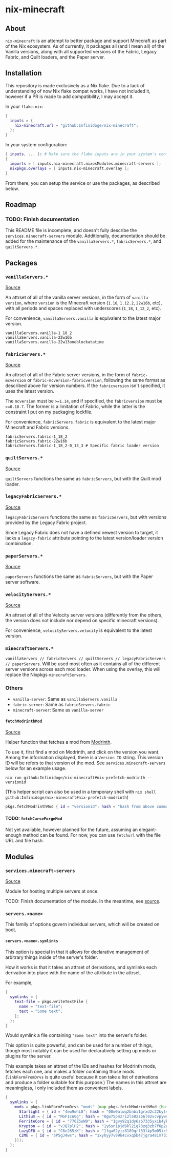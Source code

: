 # nix-minecraft

## About

`nix-minecraft` is an attempt to better package and support Minecraft as part of the Nix ecosystem. As of currently, it packages all (and I mean all) of the Vanilla versions, along with all supported versions of the Fabric, Legacy Fabric, and Quilt loaders, and the Paper server.

## Installation

This repository is made exclusively as a Nix flake. Due to a lack of understanding of now Nix flake compat works, I have not included it, however if a PR is made to add compatibility, I may accept it.

In your `flake.nix`:

```nix
{
  inputs = {
    nix-minecraft.url = "github:Infinidoge/nix-minecraft";
  };
}
```

In your system configuration:

```nix
{ inputs, ... }: # Make sure the flake inputs are in your system's config
{
  imports = [ inputs.nix-minecraft.nixosModules.minecraft-servers ];
  nixpkgs.overlays = [ inputs.nix-minecraft.overlay ];
}
```

From there, you can setup the service or use the packages, as described below.

## Roadmap

### TODO: Finish documentation

This README file is incomplete, and doesn't fully describe the `services.minecraft-servers` module.
Additionally, documentation should be added for the maintenance of the `vanillaServers.*`, `fabricServers.*`, and `quiltServers.*`.

## Packages

### `vanillaServers.*`

[Source](./pkgs/minecraft-servers)

An attrset of all of the vanilla server versions, in the form of `vanilla-version`, where `version` is the Minecraft version (`1.18`, `1.12.2`, `22w16b`, etc), with all periods and spaces replaced with underscores (`1_18`, `1_12_2`, etc).

For convenience, `vanillaServers.vanilla` is equivalent to the latest major version.

```
vanillaServers.vanilla-1_18_2
vanillaServers.vanilla-22w16b
vanillaServers.vanilla-22w13oneblockatatime
```

### `fabricServers.*`

[Source](./pkgs/fabric-servers)

An attrset of all of the Fabric server versions, in the form of `fabric-mcversion` or `fabric-mcversion-fabricversion`, following the same format as described above for version numbers. If the `fabricversion` isn't specified, it uses the latest version.

The `mcversion` must be `>=1.14`, and if specified, the `fabricversion` must be `>=0.10.7`. The former is a limitation of Fabric, while the latter is the constraint I put on my packaging lockfile.

For convenience, `fabricServers.fabric` is equivalent to the latest major Minecraft and Fabric versions.

```
fabricServers.fabric-1_18_2
fabricServers.fabric-22w16b
fabricServers.fabric-1_18_2-0_13_3 # Specific fabric loader version
```

### `quiltServers.*`

[Source](./pkgs/quilt-servers)

`quiltServers` functions the same as `fabricServers`, but with the Quilt mod loader.

### `legacyFabricServers.*`

[Source](./pkgs/legacy-fabric-servers)

`legacyFabricServers` functions the same as `fabricServers`, but with versions provided by the Legacy Fabric project.

Since Legacy Fabric does not have a defined newest version to target, it lacks a `legacy-fabric` attribute pointing to the latest version/loader version combination.

### `paperServers.*`

[Source](./pkgs/paper-servers)

`paperServers` functions the same as `fabricServers`, but with the Paper server software.

### `velocityServers.*`

[Source](./pkgs/velocity-servers)

An attrset of all of the Velocity server versions (differently from the others, the version does not include nor depend on specific minecraft versions).

For convenience, `velocityServers.velocity` is equivalent to the latest version.

### `minecraftServers.*`

`vanillaServers // fabricServers // quiltServers // legacyFabricServers // paperServers`. Will be used most often as it contains all of the different server versions across each mod loader. When using the overlay, this will replace the Nixpkgs `minecraftServers`.

### Others

- `vanilla-server`: Same as `vanillaServers.vanilla`
- `fabric-server`: Same as `fabricServers.fabric`
- `minecraft-server`: Same as `vanilla-server`

#### `fetchModrinthMod`

[Source](./pkgs/helpers/fetchModrinthMod.nix)

Helper function that fetches a mod from [Modrinth](https://modrinth.com/).

To use it, first find a mod on Modrinth, and click on the version you want. Among the information displayed, there is a `Version ID` string. This version ID will be refers to that version of the mod. See `services.minecraft-servers` below for an example usage.

```shell
nix run github:Infinidoge/nix-minecraft#nix-prefetch-modrinth -- versionid
```

(This helper script can also be used in a temporary shell with `nix shell github:Infinidoge/nix-minecraft#nix-prefetch-modrinth`)

```nix
pkgs.fetchModrinthMod { id = "versionid"; hash = "hash from above command"; }
```

#### TODO: `fetchCurseForgeMod`

Not yet available, however planned for the future, assuming an elegant-enough method can be found. For now, you can use `fetchurl` with the file URL and file hash.

## Modules

### `services.minecraft-servers`

[Source](./modules/minecraft-servers.nix)

Module for hosting multiple servers at once.

TODO: Finish documentation of the module. In the meantime, see [source](./modules/minecraft-servers.nix).

### `servers.<name>`

This family of options govern individual servers, which will be created on boot.

#### `servers.<name>.symlinks`

This option is special in that it allows for declarative management of arbitrary things inside of the server's folder.

How it works is that it takes an attrset of derivations, and symlinks each derivation into place with the name of the attribute in the attrset.

For example,

```nix
{
  symlinks = {
    text-file = pkgs.writeTextFile {
      name = "text-file";
      text = "Some text";
    };
  };
}
```

Would symlink a file containing `"Some text"` into the server's folder.

This option is quite powerful, and can be used for a number of things, though most notably it can be used for declaratively setting up mods or plugins for the server.

This example takes an attrset of the IDs and hashes for Modrinth mods, fetches each one, and makes a folder containing those mods. (`linkFarmFromDrvs` is quite useful because it can take a list of derivations and produce a folder suitable for this purpose.) The names in this attrset are meaningless, I only included them as convenient labels.

```nix
{
  symlinks = {
    mods = pkgs.linkFarmFromDrvs "mods" (map pkgs.fetchModrinthMod (builtins.attrValues {
      Starlight = { id = "4ew9whL8"; hash = "00w0alwq2bnbi1grxd2c22kylv93841k8dh0d5501cl57j7p0hgb"; };
      Lithium = { id = "MoF1cn6g"; hash = "0gw75p4zri2l582zp6l92vcvpywsqafhzc5a61jcpgasjsp378v1"; };
      FerriteCore = { id = "776Z5oW9"; hash = "1gvy92q1dy6zb7335yxib4ykbqrdvfxwwb2a40vrn7gkkcafh6dh"; };
      Krypton = { id = "vJQ7plH2"; hash = "1y6sn1pjd9kl2ig73zg3zb7f6p2a36sa9f7gjzawrpnp0q6az4cf"; };
      LazyDFU = { id = "C6e265zK"; hash = "1fga62yiz8189qrl33l4p5m05ic90dda3y9bg7iji6z97p4js8mj"; };
      C2ME = { id = "5P5gJ4ws"; hash = "1xyhyy7v99k4cvxq5b47jgra481m73zx025ylps0kjlwx7b90jkh"; };
    }));
  };
}
```
